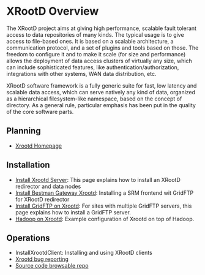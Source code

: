 XRootD Overview
===============

The XRootD project aims at giving high performance, scalable fault tolerant access to data repositories of many kinds. The typical usage is to give access to file-based ones. It is based on a scalable architecture, a communication protocol, and a set of plugins and tools based on those. The freedom to configure it and to make it scale (for size and performance) allows the deployment of data access clusters of virtually any size, which can include sophisticated features, like authentication/authorization, integrations with other systems, WAN data distribution, etc.

XRootD software framework is a fully generic suite for fast, low latency and scalable data access, which can serve natively any kind of data, organized as a hierarchical filesystem-like namespace, based on the concept of directory. As a general rule, particular emphasis has been put in the quality of the core software parts.

Planning
--------

-   [Xrootd Homepage](http://xrootd.slac.stanford.edu/)

Installation
------------

-   [Install Xrootd Server](Documentation/Release3.InstallXrootd): This page explains how to install an XRootD redirector and data nodes
-   [Install Bestman Gateway Xrootd](Documentation/Release3.InstallBestmanXrootdSE): Installing a SRM frontend wit GridFTP for XRootD redirector
-   [Install GridFTP on Xrootd](Documentation/Release3.InstallGridFtpXrootd): For sites with multiple GridFTP servers, this page explains how to install a GridFTP server.
-   [Hadoop on Xrootd](Storage.HadoopXrootd): Example configuration of Xrootd on top of Hadoop.

Operations
----------

-   InstallXrootdClient: Installing and using XRootD clients
-   [Xrootd bug reporting](https://savannah.cern.ch/bugs/?group=xrootd)
-   [Source code browsable repo](http://xrootd.cern.ch/cgi-bin/cgit.cgi/xrootd/)


